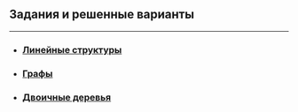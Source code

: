 ## Задания и решенные варианты
---
- ### [Линейные структуры](Linear)
- ### [Графы](Graph)
- ### [Двоичные деревья](Tree)